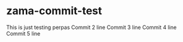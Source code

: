 # zama-commit-test
This is just testing perpas
Commit 2 line
Commit 3 line
Commit 4 line
Commit 5 line
